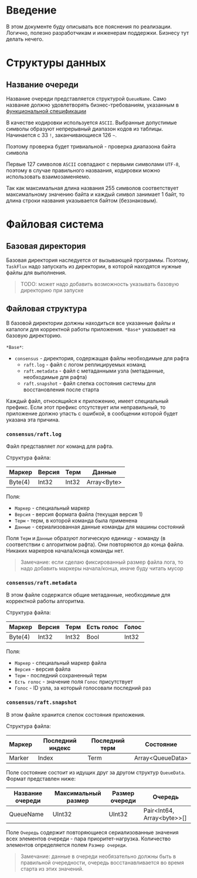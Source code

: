 # Введение

В этом документе буду описывать все пояснения по реализации.
Логично, полезно разработчикам и инженерам поддержки.
Бизнесу тут делать нечего.

# Структуры данных

## Название очереди

Название очереди представляется структурой `QueueName`.
Само название должно удовлетворять бизнес-требованиям, указанным в [функциональной спецификации](func-spec.md#название-очереди)

В качестве кодировки используется `ASCII`.
Выбранные допустимые символы образуют непрерывный диапазон кодов из таблицы.
Начинается с 33 `!`, заканчивающиеся 126 `~`.

Поэтому проверка будет тривиальной - проверка диапазона байта символа

Первые 127 символов `ASCII` совпадают с первыми символами `UTF-8`, поэтому в случае правильного назваания, кодировки можно использовать взаимозаменяемо.

Так как максимальная длина названия 255 символов соответствует максимальному значению байта и каждый символ занимает 1 байт, 
то длина строки названия указывается байтом (беззнаковым).

# Файловая система

## Базовая директория

Базовая директория наследуется от вызывающей программы. 
Поэтому, `TaskFlux` надо запускать из директории, в которой находятся нужные файлы для выполнения.

> TODO: может надо добавить возможность указывать базовую директорию при запуске

## Файловая структура

В базовой директории должны находиться все указанные файлы и каталоги для корректной работы приложения.
`*Base*` указывает на базовую директорию.

`*Base*`:

- `consensus` - директория, содержащая файлы необходимые для рафта
    - `raft.log` - файл с логом реплицируемых команд
    - `raft.metadata` - файл с метаданными узла (метаданные, необходимые для рафта)
    - `raft.snapshot` - файл слепка состояния системы для восстановления после старта

Каждый файл, относящийся к приложению, имеет специальный префикс.
Если этот префикс отсутствует или неправильный, то приложение должно упасть с ошибкой, в сообщении которой будет указана
эта причина.

### `consensus/raft.log`

Файл представляет лог команд для рафта.

Структура файла:

| Маркер  | Версия | Терм  | Данные       |
|---------|--------|-------|--------------|
| Byte(4) | Int32  | Int32 | Array\<Byte> |

Поля:

- `Маркер` - специальный маркер
- `Версия` - версия формата файла (текущая версия 1)
- `Терм` - терм, в которой команда была применена
- `Данные` - сериализованная данные команды для машины состояний

Поля `Терм` и `Данные` образуют логическую единицу - команду (в соответствии с алгоритмом рафта).
Они повторяются до конца файла.
Никаких маркеров начала/конца команды нет.

> Замечание: если сделаю фиксированный размер файла лога, то надо добавить маркеры начала/конца,
> иначе буду читать мусор

### `consensus/raft.metadata`

В этом файле содержатся общие метаданные, необходимые для корректной работы алгоритма.

Структура файла:

| Маркер  | Версия | Терм  | Есть голос | Голос |
|---------|--------|-------|------------|-------|
| Byte(4) | Int32  | Int32 | Bool       | Int32 |

Поля:

- `Маркер` - специальный маркер файла
- `Версия` - версия файла
- `Терм` - последний сохраненный терм
- `Есть голос` - значение поля `Голос` присутствует
- `Голос` - ID узла, за который голосовали последний раз

### `consensus/raft.snapshot`

В этом файле хранится слепок состояния приложения.

Структура файла:

| Маркер | Последний индекс | Последний терм | Состояние         |
|--------|------------------|----------------|-------------------|
| Marker | Index            | Term           | Array\<QueueData> |

Поле состояние состоит из идущих друг за другом структур `QueueData`.
Формат представлен ниже:

| Название очереди | Максимальный размер | Размер очереди | Очередь                      |
|------------------|---------------------|----------------|------------------------------|
| QueueName        | UInt32              | UInt32         | Pair\<Int64, Array\<byte>>[] |

Поле `Очередь` содержит повторяющиеся сериализованные значения всех элементов очереди - пара приоритет-нагрузка.
Количество элементов определяется полем `Размер очереди`.

> Замечание: данные в очереди необязательно должны быть в правильной очередности,
> очередь восстанавливается во время старта из этих значений. 